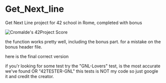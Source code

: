 # Get_Next_line
Get Next Line project for 42 school in Rome, completed with bonus

![Cromalde's 42Project Score](https://badge42.herokuapp.com/api/project/cromalde/get_next_line)

the function works pretty well, including the bonus part.
for a mistake on the bonus header file.

here is the final correct version

if you'r looking for some test try the "GNL-Lovers" test, is the most accurate we've found
OR "42TESTER-GNL"
this tests is NOT my code so just google it and credit the creator.
